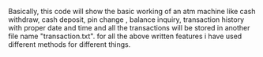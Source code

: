 Basically, this code will show the basic working of an atm machine like cash withdraw, cash deposit, pin change , balance inquiry, transaction history with proper date and time and all the transactions will be stored in another file name "transaction.txt".
for all the above written features i have used different methods for different things.
